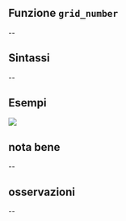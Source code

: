 ## Funzione `grid_number`

--

## Sintassi

--

## Esempi

<img src="/img/variabili/grid_number/grid_number1.png">

## nota bene

--

## osservazioni

--
